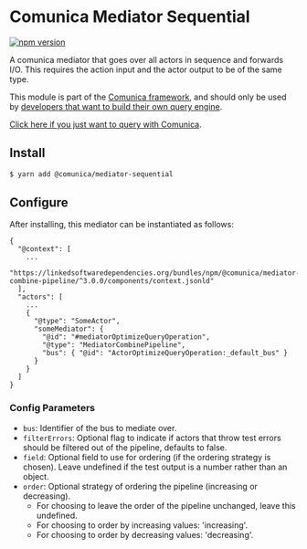 # Comunica Mediator Sequential

[![npm version](https://badge.fury.io/js/%40comunica%2Fmediator-sequential.svg)](https://www.npmjs.com/package/@comunica/mediator-sequential)

A comunica mediator that goes over all actors in sequence and forwards I/O.
This requires the action input and the actor output to be of the same type.

This module is part of the [Comunica framework](https://github.com/comunica/comunica),
and should only be used by [developers that want to build their own query engine](https://comunica.dev/docs/modify/).

[Click here if you just want to query with Comunica](https://comunica.dev/docs/query/).

## Install

```bash
$ yarn add @comunica/mediator-sequential
```

## Configure

After installing, this mediator can be instantiated as follows:
```text
{
  "@context": [
    ...
    "https://linkedsoftwaredependencies.org/bundles/npm/@comunica/mediator-combine-pipeline/^3.0.0/components/context.jsonld"  
  ],
  "actors": [
    ...
    {
      "@type": "SomeActor",
      "someMediator": {
        "@id": "#mediatorOptimizeQueryOperation",
        "@type": "MediatorCombinePipeline",
        "bus": { "@id": "ActorOptimizeQueryOperation:_default_bus" }
      }
    }
  ]
}
```

### Config Parameters

* `bus`: Identifier of the bus to mediate over.
* `filterErrors`: Optional flag to indicate if actors that throw test errors should be filtered out of the pipeline, defaults to false.
* `field`: Optional field to use for ordering (if the ordering strategy is chosen). Leave undefined if the test output is a number rather than an object.
* `order`: Optional strategy of ordering the pipeline (increasing or decreasing).
   * For choosing to leave the order of the pipeline unchanged, leave this undefined.
   * For choosing to order by increasing values: 'increasing'.
   * For choosing to order by decreasing values: 'decreasing'.
